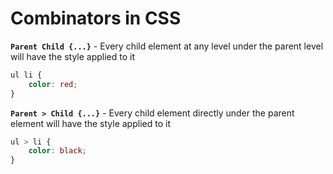 # Combinators in CSS

**`Parent Child {...}`** - Every child element at any level under the parent level will have the style applied to it

```css
ul li {
    color: red;
}
```

**`Parent > Child {...}`** - Every child element directly under the parent element will have the style applied to it

```css
ul > li {
    color: black;
}
```
